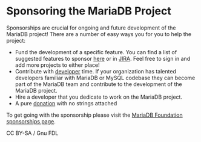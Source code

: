 # Sponsoring the MariaDB Project

Sponsorships are crucial for ongoing and future development of the MariaDB project! There are a number of easy ways you for you to help the project:

* Fund the development of a specific feature. You can find a list of suggested features to sponsor [here](broken-reference) or in [JIRA](../../training-and-tutorials/advanced-mariadb-articles/development-articles/general-development-information/tools/jira.md). Feel free to sign in and add more projects to either place!
* Contribute with [developer](contributing-code.md) time. If your organization has talented developers familiar with MariaDB or MySQL codebase they can become part of the MariaDB team and contribute to the development of the MariaDB project.
* Hire a developer that you dedicate to work on the MariaDB project.
* A pure [donation](donate-to-the-foundation.md) with no strings attached

To get going with the sponsorship please visit the [MariaDB Foundation sponsorships page](https://mariadb.org/donate/).

CC BY-SA / Gnu FDL

